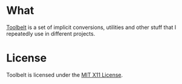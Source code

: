 What
====

[Toolbelt](http://JoergWMittag.GitHub.Com/toolbelt-scala/) is a set of implicit conversions, utilities and other stuff that I repeatedly use in different projects.

License
=======

Toolbelt is licensed under the [MIT X11 License](https://GitHub.Com/JoergWMittag/toolbelt-dotnet/blob/master/LICENSE.markdown).
